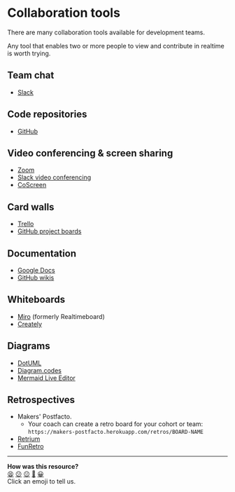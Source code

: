 # Collaboration tools

There are many collaboration tools available for development teams.

Any tool that enables two or more people to view and contribute in realtime is worth trying.

## Team chat
- [Slack](https://slack.com)

## Code repositories
- [GitHub](https://github.com)

## Video conferencing & screen sharing
- [Zoom](https://zoom.us)
- [Slack video conferencing](https://slack.com/intl/en-gb/video-conferencing)
- [CoScreen](https://www.coscreen.co/)

## Card walls
- [Trello](https://trello.com)
- [GitHub project boards](https://help.github.com/en/github/managing-your-work-on-github/about-project-boards)

## Documentation
- [Google Docs](https://docs.google.com/)
- [GitHub wikis](https://help.github.com/en/github/building-a-strong-community/about-wikis)

## Whiteboards
- [Miro](https://miro.com) (formerly Realtimeboard)
- [Creately](https://creately.com)

## Diagrams
- [DotUML](https://dotuml.com/playground.html)
- [Diagram.codes](https://www.diagram.codes)
- [Mermaid Live Editor](https://mermaid-js.github.io/mermaid-live-editor)

## Retrospectives
- Makers' Postfacto.
    - Your coach can create a retro board for your cohort or team: `https://makers-postfacto.herokuapp.com/retros/BOARD-NAME`
- [Retrium](https://www.retrium.com)
- [FunRetro](https://funretro.io)

<!-- BEGIN GENERATED SECTION DO NOT EDIT -->

---

**How was this resource?**  
[😫](https://airtable.com/shrUJ3t7KLMqVRFKR?prefill_Repository=course&prefill_File=pills/collaboration-tools.md&prefill_Sentiment=😫) [😕](https://airtable.com/shrUJ3t7KLMqVRFKR?prefill_Repository=course&prefill_File=pills/collaboration-tools.md&prefill_Sentiment=😕) [😐](https://airtable.com/shrUJ3t7KLMqVRFKR?prefill_Repository=course&prefill_File=pills/collaboration-tools.md&prefill_Sentiment=😐) [🙂](https://airtable.com/shrUJ3t7KLMqVRFKR?prefill_Repository=course&prefill_File=pills/collaboration-tools.md&prefill_Sentiment=🙂) [😀](https://airtable.com/shrUJ3t7KLMqVRFKR?prefill_Repository=course&prefill_File=pills/collaboration-tools.md&prefill_Sentiment=😀)  
Click an emoji to tell us.

<!-- END GENERATED SECTION DO NOT EDIT -->
